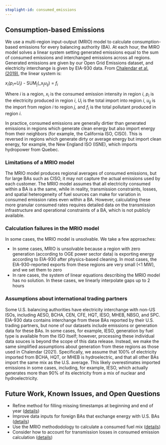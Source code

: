 ```yaml
---
stoplight-id: consumed_emissions
---
```

<script
  src="https://cdn.mathjax.org/mathjax/latest/MathJax.js?config=TeX-AMS-MML_HTMLorMML"
  type="text/javascript">
</script>

## Consumption-based Emissions


We use a multi-region input-output (MRIO) model to calculate consumption-based emissions for every balancing authority (BA). At each hour, the MIRO model solves a linear system setting generated emissions equal to the sum of consumed emissions and interchanged emissions across all regions. Generated emissions are given by our Open Grid Emissions dataset, and electricity interchange is given by EIA-930 data. From [Chalendar et al. (2019)](https://www.pnas.org/doi/full/10.1073/pnas.1912950116), the linear system is: 

_x<sub>i</sub>_(_p<sub>i</sub>_+_U<sub>i</sub>_) - SUM<sub>j</sub>(_x<sub>j</sub>_u<sub>ij</sub>_) = _f<sub>i</sub>_  


Where _i_ is a region, _x<sub>i</sub>_ is the consumed emission intensity in region _i_, _p<sub>i</sub>_ is the electricity produced in region _i_, _U<sub>i</sub>_ is the total import into region _i_, _u<sub>ij</sub>_ is the import from region _i_ to region _j_, and _f<sub>i</sub>_ is the total pollutant produced in region _i_. 

In practice, consumed emissions are generally dirtier than generated emissions in regions which generate clean energy but also import energy from their neighbors (for example, the California ISO, CISO). This is reversed in regions which generate dirty or average energy but import clean energy, for example, the New England ISO (ISNE), which imports hydropower from Quebec. 

### Limitations of a MRIO model

The MRIO model produces regional averages of consumed emissions, but for large BAs such as CISO, it may not capture the actual emissions used by each customer. The MRIO model assumes that all electricity consumed within a BA is a the same, while in reality, transmission constraints, losses, and spatial heterogeneity of fuel sources can make for variation in consumed emission rates even within a BA. However, calculating these more granular consumed rates requires detailed data on the transmission infrastructure and operational constraints of a BA, which is not publicly available. 

### Calculation failures in the MRIO model 

In some cases, the MRIO model is unsolvable. We take a few approaches: 

* In some cases, MRIO is unsolvable because a region with zero generation (according to OGE power sector data) is exporting energy according to EIA-930 after physics-based cleaning. In most cases, the EIA-930-reported exports from these regions are very small (<1 MW), and we set them to zero
* In rare cases, the system of linear equations describing the MRIO model has no solution. In these cases, we linearly interpolate gaps up to 2 hours

### Assumptions about international trading partners

Some U.S. balancing authorities have electricity interchange with non-US ISOs, including AESO, BCHA, CEN, CFE, HQT, IESO, MHEB, NBSO, and SPC. EIA-930 data contains interchange from these BAs reported by their U.S. trading partners, but none of our datasets include emissions or generation data for these BAs. In some cases, for example, IESO, generation by fuel type is available from the ISO itself; however, processing these individual data souces is beyond the scope of this data release. Instead, we make the same simplified assumptions about generation from these regions as those used in Chalendar (2021). Specifically, we assume that 100% of electricity imported from BCHA, HQT, or MHEB is hydroelectric, and that all other BAs import the same mix as the U.S. average. This likely overestimates imported emissions in some cases, including, for example, IESO, which actually generates more than 90% of its electricity from a mix of nuclear and hydroelectricity. 

## Future Work, Known Issues, and Open Questions
- Refine method for filling missing timestamps at beginning and end of year ([details](https://github.com/singularity-energy/open-grid-emissions/issues/193))
- Improve data inputs for foreign BAs that exchange energy with U.S. BAs ([details](https://github.com/singularity-energy/open-grid-emissions/issues/167))
- Use the MRIO methododology to calculate a consumed fuel mix ([details](https://github.com/singularity-energy/open-grid-emissions/issues/87))
- Consider how to account for transmission losses in consumed emission calculation ([details](https://github.com/singularity-energy/open-grid-emissions/issues/80))